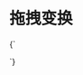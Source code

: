 # 拖拽变换

<CodeLive>
{`

<style>
  .box {
    ---geometry: 'primitive://box';
  }
  xr-dragger {
    ---target: '#root';
    ---enable-position: true;
    ---enable-rotation: true;
    ---enable-scale: true;
    ---scale: 2 2 2;
  }
</style>

<xr-scene background="#000">
  <xr-gui>
    <xr-gui-folder source="xr-dragger"></xr-gui-folder>
  </xr-gui>

  <xr-camera radius="4" beta="75" alpha="-115"></xr-camera>
  <xr-ground></xr-ground>

  <xr-mesh id="root" geometry="primitive://sphere?diameter=0.2" material="primitive://pbr?albedo-color=#CCDFFB">
    <xr-mesh class="box" id="box1" position="-2 0 0"></xr-mesh>
    <xr-mesh class="box" id="box2" position="0 0 1"></xr-mesh>
    <xr-mesh class="box" id="box3" position="2 0 0"></xr-mesh>
  </xr-mesh>

  <xr-dragger></xr-dragger>
</xr-scene>
`}
</CodeLive>
